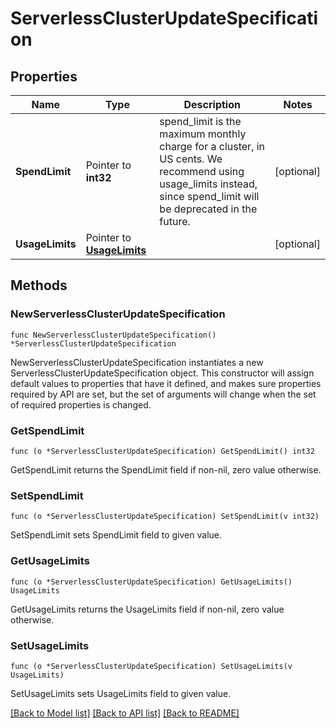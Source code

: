 # ServerlessClusterUpdateSpecification

## Properties

Name | Type | Description | Notes
------------ | ------------- | ------------- | -------------
**SpendLimit** | Pointer to **int32** | spend_limit is the maximum monthly charge for a cluster, in US cents. We recommend using usage_limits instead, since spend_limit will be deprecated in the future. | [optional] 
**UsageLimits** | Pointer to [**UsageLimits**](UsageLimits.md) |  | [optional] 

## Methods

### NewServerlessClusterUpdateSpecification

`func NewServerlessClusterUpdateSpecification() *ServerlessClusterUpdateSpecification`

NewServerlessClusterUpdateSpecification instantiates a new ServerlessClusterUpdateSpecification object.
This constructor will assign default values to properties that have it defined,
and makes sure properties required by API are set, but the set of arguments
will change when the set of required properties is changed.

### GetSpendLimit

`func (o *ServerlessClusterUpdateSpecification) GetSpendLimit() int32`

GetSpendLimit returns the SpendLimit field if non-nil, zero value otherwise.

### SetSpendLimit

`func (o *ServerlessClusterUpdateSpecification) SetSpendLimit(v int32)`

SetSpendLimit sets SpendLimit field to given value.

### GetUsageLimits

`func (o *ServerlessClusterUpdateSpecification) GetUsageLimits() UsageLimits`

GetUsageLimits returns the UsageLimits field if non-nil, zero value otherwise.

### SetUsageLimits

`func (o *ServerlessClusterUpdateSpecification) SetUsageLimits(v UsageLimits)`

SetUsageLimits sets UsageLimits field to given value.


[[Back to Model list]](../README.md#documentation-for-models) [[Back to API list]](../README.md#documentation-for-api-endpoints) [[Back to README]](../README.md)


